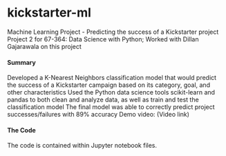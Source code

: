 # kickstarter-ml
Machine Learning Project - Predicting the success of a Kickstarter project
Project 2 for 67-364: Data Science with Python; Worked with Dillan Gajarawala on this project

#### Summary
Developed a K-Nearest Neighbors classification model that would predict the success of a Kickstarter campaign based on its category, goal, and other characteristics
Used the Python data science tools scikit-learn and pandas to both clean and analyze data, as well as train and test the classification model
The final model was able to correctly predict project successes/failures with 89% accuracy
Demo video: (Video link)

#### The Code
The code is contained within Jupyter notebook files.
